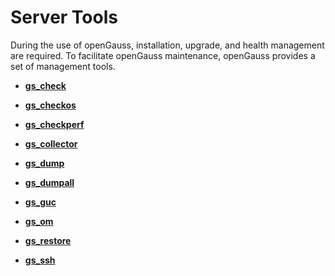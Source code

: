 # Server Tools<a name="EN-US_TOPIC_0249632232"></a>

During the use of openGauss, installation, upgrade, and health management are required. To facilitate openGauss maintenance, openGauss provides a set of management tools.

-   **[gs\_check](gs_check.md)**  

-   **[gs\_checkos](gs_checkos.md)**  

-   **[gs\_checkperf](gs_checkperf.md)**  

-   **[gs\_collector](gs_collector.md)**  

-   **[gs\_dump](gs_dump.md)**  

-   **[gs\_dumpall](gs_dumpall.md)**  

-   **[gs\_guc](gs_guc.md)**  

-   **[gs\_om](gs_om.md)**  

-   **[gs\_restore](gs_restore.md)**  

-   **[gs\_ssh](gs_ssh.md)**  


